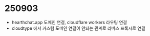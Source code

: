 # 250903
- hearthchat.app 도메인 연결, cloudflare workers 라우팅 연결
- cloudtype 에서 커스텀 도메인 연결이 안되는 관계로 리버스 프록시로 연결